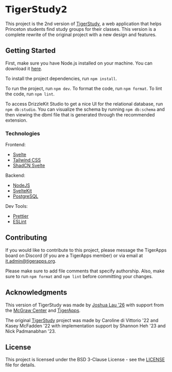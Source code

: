 # 𝗧𝗶𝗴𝗲𝗿𝗦𝘁𝘂𝗱𝘆𝟮

This project is the 2nd version of [TigerStudy](https://study.tigerapps.org), a web application that helps Princeton students find study groups for their classes. This version is a complete rewrite of the original project with a new design and features.

## Getting Started

First, make sure you have Node.js installed on your machine. You can download it [here](https://nodejs.org/en/).

To install the project dependencies, run `npm install`.

To run the project, run `npm dev`. To format the code, run `npm format`. To lint the code, run `npm lint`.

To access DrizzleKit Studio to get a nice UI for the relational database, run `npm db:studio`. You can visualize the schema by running `npm db:schema` and then viewing the dbml file that is generated through the recommended extension.

### Technologies

Frontend:

-   [Svelte](https://svelte.dev/)
-   [Tailwind CSS](https://tailwindcss.com/)
-   [ShadCN Svelte](https://www.shadcn-svelte.com/)

Backend:

-   [NodeJS](https://nodejs.org/en/)
-   [SvelteKit](https://kit.svelte.dev/)
-   [PostgreSQL](https://www.postgresql.org/)

Dev Tools:

-   [Prettier](https://prettier.io/)
-   [ESLint](https://eslint.org/)

## Contributing

If you would like to contribute to this project, please message the TigerApps board on Discord (if you are a TigerApps member) or via email at [it.admin@tigerapps.org](mailto:it.admin@tigerapps.org).

Please make sure to add file comments that specify authorship. Also, make sure to run `npm format` and `npm lint` before committing your changes.

## Acknowledgments

This version of TigerStudy was made by [Joshua Lau '26](https://github.com/joshuamotoaki) with support from the [McGraw Center](https://mcgraw.princeton.edu/) and [TigerApps](https://tigerapps.org/).

The original [TigerStudy](https://github.com/TigerAppsOrg/TigerStudy) project was made by Caroline di Vittorio '22 and Kasey McFadden '22 with implementation support by Shannon Heh '23 and Nick Padmanabhan '23.

## License

This project is licensed under the BSD 3-Clause License - see the [LICENSE](LICENSE) file for details.
